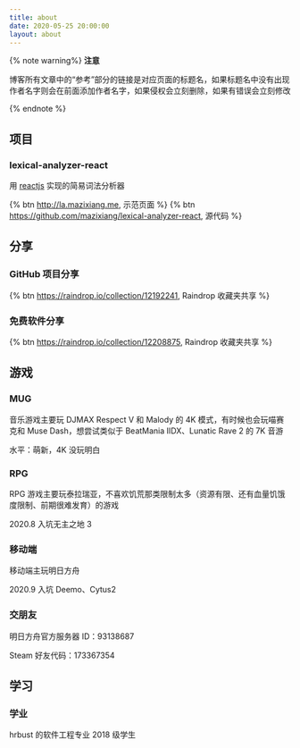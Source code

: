 ```yaml
---
title: about
date: 2020-05-25 20:00:00
layout: about
---
```


{% note warning%}
**注意**

博客所有文章中的“参考”部分的链接是对应页面的标题名，如果标题名中没有出现作者名字则会在前面添加作者名字，如果侵权会立刻删除，如果有错误会立刻修改

{% endnote %}

## 项目

### lexical-analyzer-react

用 [reactjs](https://zh-hans.reactjs.org/) 实现的简易词法分析器

{% btn http://la.mazixiang.me, 示范页面 %}
{% btn https://github.com/mazixiang/lexical-analyzer-react, 源代码 %}

## 分享

### GitHub 项目分享

{% btn https://raindrop.io/collection/12192241, Raindrop 收藏夹共享 %}

### 免费软件分享

{% btn https://raindrop.io/collection/12208875, Raindrop 收藏夹共享 %}

## 游戏

### MUG

音乐游戏主要玩 DJMAX Respect V 和 Malody 的 4K 模式，有时候也会玩喵赛克和 Muse Dash，想尝试类似于 BeatMania IIDX、Lunatic Rave 2 的 7K 音游

水平：萌新，4K 没玩明白

### RPG

RPG 游戏主要玩泰拉瑞亚，不喜欢饥荒那类限制太多（资源有限、还有血量饥饿度限制、前期很难发育）的游戏

2020.8 入坑无主之地 3

### 移动端

移动端主玩明日方舟

2020.9 入坑 Deemo、Cytus2

### 交朋友

明日方舟官方服务器 ID：93138687

Steam 好友代码：173367354

## 学习

### 学业

hrbust 的软件工程专业 2018 级学生
